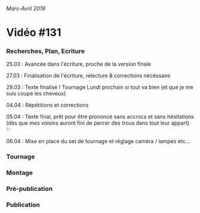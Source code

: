 ###### Mars-Avril 2019
# Vidéo #131

### Recherches, Plan, Ecriture
25.03 : Avancée dans l'écriture, proche de la version finale

27.03 : Finalisation de l'écriture, relecture & corrections nécéssaire

29.03 : Texte finalisé ! Tournage Lundi prochain si tout va bien (et que je me suis coupé les cheveux)

04.04 : Répétitions et corrections

05.04 : Texte final, prêt pour être prononcé sans accrocs et sans hésitations (dès que mes voisins auront fini de percer des trous dans tout leur appart) :sparkles:

06.04 : Mise en place du set de tournage et réglage caméra / lampes etc...

### Tournage

### Montage

### Pré-publication

### Publication


